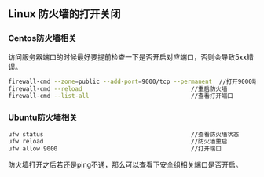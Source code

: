 ## Linux 防火墙的打开关闭

### Centos防火墙相关

访问服务器端口的时候最好要提前检查一下是否开启对应端口，否则会导致5xx错误。

```bash
firewall-cmd --zone=public --add-port=9000/tcp --permanent	//打开9000端口
firewall-cmd --reload								//重启防火墙
firewall-cmd --list-all								//查看打开端口
```

### Ubuntu防火墙相关

```bash
ufw status											//查看防火墙状态
ufw reload											//防火墙重启
ufw allow 9000										//打开端口
```

防火墙打开之后若还是ping不通，那么可以查看下安全组相关端口是否开启。
